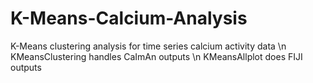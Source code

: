 # K-Means-Calcium-Analysis
K-Means clustering analysis for time series calcium activity data \n
KMeansClustering handles CaImAn outputs \n
KMeansAllplot does FIJI outputs
